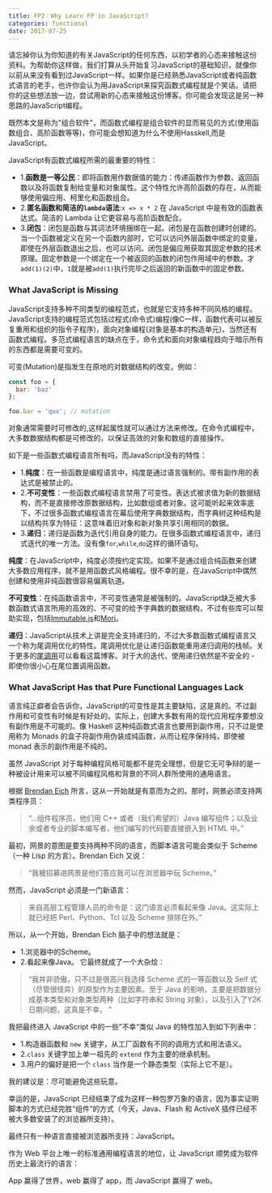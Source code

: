 ```yaml
---
title: FP2：Why Learn FP in JavaScript?
categories: functional
date: 2017-07-25
---
```


请忘掉你认为你知道的有关JavaScript的任何东西，以初学者的心态来接触这份资料。为帮助你这样做，我们打算从头开始复习JavaScript的基础知识，就像你以前从来没有看到过JavaScript一样。如果你是已经熟悉JavaScript或者纯函数式语言的老手，也许你会认为用JavaScript来探究函数式编程就是个笑话。请把你的这些想法放一边，尝试用新的心态来接触这份博客。你可能会发现这是另一种思路的JavaScript编程。

既然本文是称为"组合软件"，而函数式编程是组合软件的显而易见的方式(使用函数组合、高阶函数等等)，你可能会想知道为什么不使用Hasskell,而是JavaScript。

JavaScript有函数式编程所需的最重要的特性：

* 1.**函数是一等公民**：即将函数用作数据值的能力：传递函数作为参数、返回函数以及将函数复制给变量和对象属性。这个特性允许高阶函数的存在，从而能够使用偏应用、柯里化和函数组合。
* 2.**匿名函数和简洁的`lambda`语法**:`x => x * 2` 在 JavaScript 中是有效的函数表达式。简洁的 Lambda 让它更容易与高阶函数配合。
* 3.**闭包**：闭包是函数与其词法环境捆绑在一起。闭包是在函数创建时创建的。当一个函数被定义在另一个函数内部时，它可以访问外层函数中绑定的变量，即使在外层函数退出之后，也可以访问。闭包是偏应用获取其固定参数的技术原理。固定参数是一个绑定在一个被返回的函数的闭包作用域中的参数。才`add(1)(2)`中，`1`就是被`add(1)`执行完毕之后返回的新函数中的固定参数。

### What JavaScript is Missing

JavaScript支持多种不同类型的编程范式，也就是它支持多种不同风格的编程。JavaScript支持的编程范式包括过程式(命令式)编程(像C一样，函数代表可以被反复重用和组织的指令子程序)，面向对象编程(对象是基本的构造单元)，当然还有函数式编程。多范式编程语言的缺点在于，命令式和面向对象编程趋向于暗示所有的东西都是需要可变的。

可变(Mutation)是指发生在原地的对数据结构的改变。例如：
``` js
const foo = {
  bar: 'baz'
};

foo.bar = 'qux'; // mutation
```
对象通常需要时可修改的,这样起属性就可以通过方法来修改。在命令式编程中，大多数数据结构都是可修改的，以保证高效的对象和数组的直接操作。

如下是一些函数式编程语言所有吗，而JavaScript没有的特性：
* 1.**纯度**：在一些函数是编程语言中，纯度是通过语言强制的。带有副作用的表达式是被禁止的。
* 2.**不可变性**：一些函数式编程语言禁用了可变性。表达式被求值为新的数据结构，而不是直接修改原数据结构，比如数组或者对象。这可能听起来效率底下，不过很多函数式编程语言在幕后使用字典数据结构，而字典树这种结构是以结构共享为特征：这意味着旧对象和新对象共享引用相同的数据。
* 3.**递归**：递归是函数为迭代引用自身的能力。在很多函数式编程语言中，递归式迭代的唯一方法。没有像`for`,`while`,`do`这样的循环语句。

**纯度**：在JavaScript中，纯度必须按约定实现。如果不是通过组合纯函数来创建大多数应用程序，就不是用函数式风格编程。很不幸的是，在JavaScript中偶然创建和使用非纯函数很容易偏离轨道。

**不可变性**：在纯函数语言中，不可变性通常是被强制的。JavaScript缺乏被大多数函数式语言所用的高效的、不可变的给予字典数的数据结构，不过有些库可以帮助实现，包括[Immutable.js](https://facebook.github.io/immutable-js/)和[Mori](https://github.com/swannodette/mori)。

**递归**：JavaScript从技术上讲是完全支持递归的，不过大多数函数式编程语言又一个称为尾调用优化的特性。尾调用优化是让递归函数能重用递归调用的栈帧。关于更多的[尾调用](http://www.ruanyifeng.com/blog/2015/04/tail-call.html)可以看看这篇博客。对于大的迭代，使用递归依然是不安全的 - 即使你很小心在尾位置调用函数。

### What JavaScript Has that Pure Functional Languages Lack
语言纯正癖者会告诉你，JavaScript的可变性是其主要缺陷，这是真的。不过副作用和可变性有时候是有好处的。实际上，创建大多数有用的现代应用程序要想没有副作用是不可能的。像 Haskell 这种纯函数式语言也要用到副作用，只不过是使用称为 Monads 的盒子将副作用伪装成纯函数，从而让程序保持纯，即使被 monad 表示的副作用是不纯的。

虽然 JavaScript 对于每种编程风格可能都不是完全理想，但是它无可争辩的是一种被设计用来可以被不同编程风格和背景的不同人群所使用的通用语言。

根据 [Brendan Eich](https://brendaneich.com/2008/04/popularity/) 所言，这从一开始就是有意而为之的。那时，网景必须支持两类程序员：
>“…组件程序员，他们用 C++ 或者（我们希望的）Java 编写组件；以及业余或者专业的脚本编写者，他们编写的代码要直接嵌入到 HTML 中。”

最初，网景的意图是要支持两种不同的语言，而脚本语言可能会类似于 Scheme（一种 Lisp 的方言）。Brendan Eich 又说：
>“我被招募进网景是他们答应我可以在浏览器中玩 Scheme。”

然而，JavaScript 必须是一门新语言：
>来自高层工程管理人员的命令是：这门语言必须看起来像 Java。这实际上就已经把 Perl、Python、Tcl 以及 Scheme 排除在外。”

所以，从一个开始，Brendan Eich 脑子中的想法就是：
* 1.浏览器中的Scheme。
* 2.看起来像Java。
它最终就成了一个大杂烩：
>“我并非骄傲，只不过是很高兴我选择 Scheme 式的一等函数以及 Self 式（尽管很怪异）的原型作为主要因素。至于 Java 的影响，主要是把数据分成基本类型和对象类型两种（比如字符串和 String 对象），以及引入了Y2K 日期问题，这真是不幸。 ”

我把最终进入 JavaScript 中的一些”不幸“类似 Java 的特性加入到如下列表中：
* 1.构造器函数和 `new` 关键字，从工厂函数有不同的调用方式和用法语义。
* 2.`class` 关键字加上单一祖先的 `extend` 作为主要的继承机制。
* 3.用户的偏好是把一个 `class` 当作是一个静态类型（实际上它不是）。

我的建议是：尽可能避免这些玩意。

幸运的是，JavaScript 已经结束了成为这样一种包罗万象的语言，因为事实证明脚本的方式已经完胜“组件”的方式（今天，Java、Flash 和 ActiveX 插件已经不被大多数安装了的浏览器所支持）。

最终只有一种语言直接被浏览器所支持：JavaScript。

作为 Web 平台上唯一的标准通用编程语言的地位，让 JavaScript 顺势成为软件历史上最流行的语言：

App 赢得了世界，web 赢得了 app，而 JavaScript 赢得了 web。
